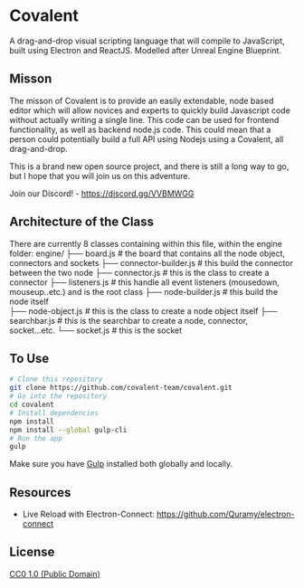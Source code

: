 # Covalent

A drag-and-drop visual scripting language that will compile to JavaScript, built using Electron and ReactJS. 
Modelled after Unreal Engine Blueprint. 

## Misson

The misson of Covalent is to provide an easily extendable, node based editor which will allow novices and experts to quickly build Javascript code without actually writing a single line. This code can be used for frontend functionality, as well as backend node.js code. This could mean that a person could potentially build a full API using Nodejs using a Covalent, all drag-and-drop.

This is a brand new open source project, and there is still a long way to go, but I hope that you will join us on this adventure.

Join our Discord! - https://discord.gg/VVBMWGG

## Architecture of the Class 
There are currently 8 classes containing within this file, within the engine folder: 
engine/
    ├── board.js                         # the board that contains all the node object, connectors and sockets 
    ├── connector-builder.js             # this build the connector between the two node 
    ├── connector.js                     # this is the class to create a connector 
    ├── listeners.js                     # this handle all event listeners (mousedown, mouseup..etc.) and is the root class 
    ├── node-builder.js                  # this build the node itself             
    ├── node-object.js                   # this is the class to create a node object itself 
    ├── searchbar.js                     # this is the searchbar to create a node, connector, socket...etc. 
    └── socket.js                        # this is the socket 

## To Use
```bash
# Clone this repository
git clone https://github.com/covalent-team/covalent.git 
# Go into the repository
cd covalent 
# Install dependencies
npm install 
npm install --global gulp-cli 
# Run the app
gulp 
```
Make sure you have [Gulp](https://github.com/gulpjs/gulp/blob/v3.9.1/docs/getting-started.md) installed both globally and locally. 

## Resources 
- Live Reload with Electron-Connect: https://github.com/Quramy/electron-connect  


## License

[CC0 1.0 (Public Domain)](LICENSE.md)
